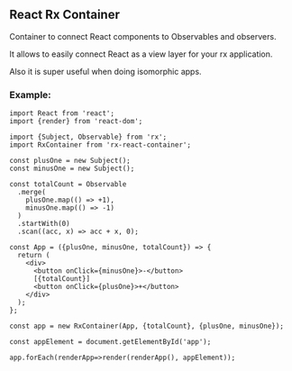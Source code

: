 ## React Rx Container 

Container to connect React components to Observables and observers.

It allows to easily connect React as a view layer for your rx application.

Also it is super useful when doing isomorphic apps.

### Example:

```JS
import React from 'react';
import {render} from 'react-dom';

import {Subject, Observable} from 'rx';
import RxContainer from 'rx-react-container';

const plusOne = new Subject();
const minusOne = new Subject();

const totalCount = Observable
  .merge(
    plusOne.map(() => +1),
    minusOne.map(() => -1)
  )
  .startWith(0)
  .scan((acc, x) => acc + x, 0);

const App = ({plusOne, minusOne, totalCount}) => {
  return (
    <div>
      <button onClick={minusOne}>-</button>
      [{totalCount}]
      <button onClick={plusOne}>+</button>
    </div>
  );
};

const app = new RxContainer(App, {totalCount}, {plusOne, minusOne});

const appElement = document.getElementById('app');

app.forEach(renderApp=>render(renderApp(), appElement));

```
